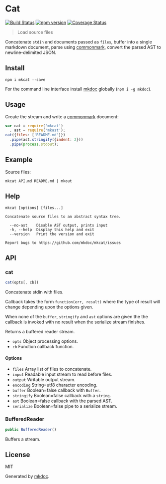 # Cat

[![Build Status](https://travis-ci.org/mkdoc/mkcat.svg?v=3)](https://travis-ci.org/mkdoc/mkcat)
[![npm version](http://img.shields.io/npm/v/mkcat.svg?v=3)](https://npmjs.org/package/mkcat)
[![Coverage Status](https://coveralls.io/repos/mkdoc/mkcat/badge.svg?branch=master&service=github&v=3)](https://coveralls.io/github/mkdoc/mkcat?branch=master)

> Load source files

Concatenate `stdin` and documents passed as `files`, buffer into a single markdown document, parse using [commonmark][], convert the parsed AST to newline-delimited JSON.

## Install

```
npm i mkcat --save
```

For the command line interface install [mkdoc][] globally (`npm i -g mkdoc`).

## Usage

Create the stream and write a [commonmark][] document:

```javascript
var cat = require('mkcat')
  , ast = require('mkast');
cat({files: ['README.md']})
  .pipe(ast.stringify({indent: 2}))
  .pipe(process.stdout);
```

## Example

Source files:

```shell
mkcat API.md README.md | mkout
```

## Help

```
mkcat [options] [files...]

Concatenate source files to an abstract syntax tree.

  --no-ast    Disable AST output, prints input
  -h, --help  Display this help and exit
  --version   Print the version and exit

Report bugs to https://github.com/mkdoc/mkcat/issues
```

## API

### cat

```javascript
cat(opts[, cb])
```

Concatenate stdin with files.

Callback takes the form `function(err, result)` where the type of result
will change depending upon the options given.

When none of the `buffer`, `stringify` and `ast` options are given the
the callback is invoked with no result when the serialize stream finishes.

Returns a buffered reader stream.

* `opts` Object processing options.
* `cb` Function callback function.

#### Options

* `files` Array list of files to concatenate.
* `input` Readable input stream to read before files.
* `output` Writable output stream.
* `encoding` String=utf8 character encoding.
* `buffer` Boolean=false callback with `Buffer`.
* `stringify` Boolean=false callback with a `string`.
* `ast` Boolean=false callback with the parsed AST.
* `serialize` Boolean=false pipe to a serialize stream.

### BufferedReader

```javascript
public BufferedReader()
```

Buffers a stream.

## License

MIT

Generated by [mkdoc](https://github.com/mkdoc/mkdoc).

[mkdoc]: https://github.com/mkdoc/mkdoc
[node]: http://nodejs.org
[npm]: http://www.npmjs.org
[commonmark]: http://commonmark.org
[jshint]: http://jshint.com
[jscs]: http://jscs.info

